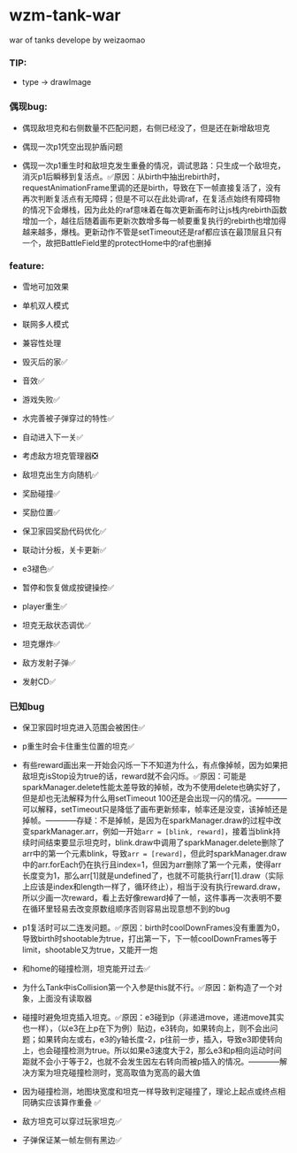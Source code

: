 # wzm-tank-war
war of tanks develope by weizaomao

### TIP:

- type -> drawImage

### 偶现bug:

- 偶现敌坦克和右侧数量不匹配问题，右侧已经没了，但是还在新增敌坦克

- 偶现一次p1凭空出现护盾问题

- 偶现一次p1重生时和敌坦克发生重叠的情况，调试思路：只生成一个敌坦克，消灭p1后瞬移到复活点。✅原因：从birth中抽出rebirth时，requestAnimationFrame里调的还是birth，导致在下一帧直接复活了，没有再次判断复活点有无障碍；但是不可以在此处调raf，在复活点始终有障碍物的情况下会爆栈，因为此处的raf意味着在每次更新画布时让js栈内rebirth函数增加一个，越往后随着画布更新次数增多每一帧要重复执行的rebirth也增加得越来越多，爆栈。更新动作不管是setTimeout还是raf都应该在最顶层且只有一个，故把BattleField里的protectHome中的raf也删掉

### feature: 

- 雪地可加效果

- 单机双人模式

- 联网多人模式

- 兼容性处理

- 毁灭后的家✅

- 音效✅

- 游戏失败✅

- 水完善被子弹穿过的特性✅

- 自动进入下一关✅

- 考虑敌方坦克管理器❎

- 敌坦克出生方向随机✅

- 奖励碰撞✅

- 奖励位置✅

- 保卫家园奖励代码优化✅

- 联动计分板，关卡更新✅

- e3褪色✅

- 暂停和恢复做成按键操控✅

- player重生✅

- 坦克无敌状态调优✅

- 坦克爆炸✅

- 敌方发射子弹✅

- 发射CD✅

### 已知bug

- 保卫家园时坦克进入范围会被困住✅

- p重生时会卡住重生位置的坦克✅

- 有些reward画出来一开始会闪烁一下不知道为什么，有点像掉帧，因为如果把敌坦克isStop设为true的话，reward就不会闪烁。✅原因：可能是sparkManager.delete性能太差导致的掉帧，改为不使用delete也确实好了，但是却也无法解释为什么用setTimeout 100还是会出现一闪的情况。————可以解释，setTimeout只是降低了画布更新频率，帧率还是没变，该掉帧还是掉帧。————存疑：不是掉帧，是因为在sparkManager.draw的过程中改变sparkManager.arr，例如一开始```arr = [blink, reward]```，接着当blink持续时间结束要显示坦克时，blink.draw中调用了sparkManager.delete删除了arr中的第一个元素blink，导致```arr = [reward]```，但此时sparkManager.draw中的arr.forEach仍在执行且index=1，但因为arr删除了第一个元素，使得arr长度变为1，那么arr[1]就是undefined了，也就不可能执行arr[1].draw（实际上应该是index和length一样了，循环终止），相当于没有执行reward.draw，所以少画一次reward，看上去好像reward掉了一帧，这件事再一次表明不要在循环里轻易去改变原数组顺序否则容易出现意想不到的bug

- p1复活时可以二连发问题。✅原因：birth时coolDownFrames没有重置为0，导致birth时shootable为true，打出第一下，下一帧coolDownFrames等于limit，shootable又为true，又能开一炮

- 和home的碰撞检测，坦克能开过去✅

- 为什么Tank中isCollision第一个入参是this就不行。✅原因：新构造了一个对象，上面没有读取器

- 碰撞时避免坦克插入坦克。✅原因：e3碰到p（非递进move，递进move其实也一样），（以e3在上p在下为例）贴边，e3转向，如果转向上，则不会出问题；如果转向左或右，e3的y轴长度-2，p往前一步，插入，导致e3即使转向上，也会碰撞检测为true。所以如果e3速度大于2，那么e3和p相向运动时间距就不会小于等于2，也就不会发生因左右转向而被p插入的情况。————解决方案为坦克碰撞检测时，宽高取值为宽高的最大值

- 因为碰撞检测，地图块宽度和坦克一样导致判定碰撞了，理论上起点或终点相同确实应该算作重叠 ✅

- 敌方坦克可以穿过玩家坦克✅

- 子弹保证某一帧左侧有黑边✅


